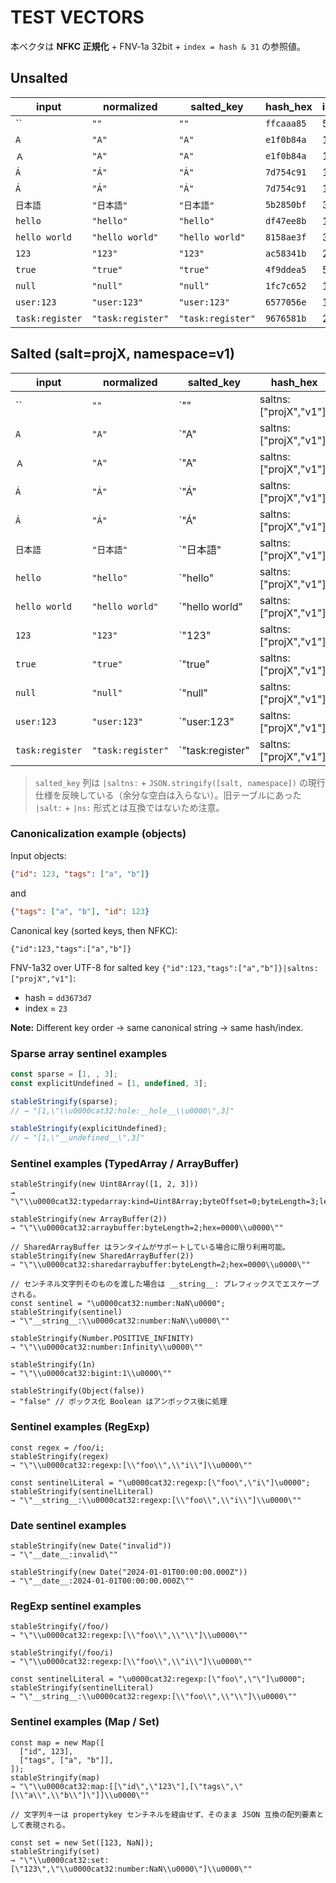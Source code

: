 # TEST VECTORS

本ベクタは **NFKC 正規化** + FNV‑1a 32bit + `index = hash & 31` の参照値。

## Unsalted

| input | normalized | salted_key | hash_hex | index |
|---|---|---|---|---|
| `` | `""` | `""` | `ffcaaa85` | 5 |
| `A` | `"A"` | `"A"` | `e1f0b84a` | 10 |
| `Ａ` | `"A"` | `"A"` | `e1f0b84a` | 10 |
| `Á` | `"Á"` | `"Á"` | `7d754c91` | 17 |
| `Á` | `"Á"` | `"Á"` | `7d754c91` | 17 |
| `日本語` | `"日本語"` | `"日本語"` | `5b2850bf` | 31 |
| `hello` | `"hello"` | `"hello"` | `df47ee8b` | 11 |
| `hello world` | `"hello world"` | `"hello world"` | `8158ae3f` | 31 |
| `123` | `"123"` | `"123"` | `ac58341b` | 27 |
| `true` | `"true"` | `"true"` | `4f9ddea5` | 5 |
| `null` | `"null"` | `"null"` | `1fc7c652` | 18 |
| `user:123` | `"user:123"` | `"user:123"` | `6577056e` | 14 |
| `task:register` | `"task:register"` | `"task:register"` | `9676581b` | 27 |

## Salted (salt=projX, namespace=v1)

| input | normalized | salted_key | hash_hex | index |
|---|---|---|---|---|
| `` | `""` | `""|saltns:["projX","v1"]` | `bc802308` | 8 |
| `A` | `"A"` | `"A"|saltns:["projX","v1"]` | `f4b2bd6f` | 15 |
| `Ａ` | `"A"` | `"A"|saltns:["projX","v1"]` | `f4b2bd6f` | 15 |
| `Á` | `"Á"` | `"Á"|saltns:["projX","v1"]` | `e2325e24` | 4 |
| `Á` | `"Á"` | `"Á"|saltns:["projX","v1"]` | `e2325e24` | 4 |
| `日本語` | `"日本語"` | `"日本語"|saltns:["projX","v1"]` | `319ef956` | 22 |
| `hello` | `"hello"` | `"hello"|saltns:["projX","v1"]` | `6d983fb2` | 18 |
| `hello world` | `"hello world"` | `"hello world"|saltns:["projX","v1"]` | `50dfcad6` | 22 |
| `123` | `"123"` | `"123"|saltns:["projX","v1"]` | `0ac6e002` | 2 |
| `true` | `"true"` | `"true"|saltns:["projX","v1"]` | `a4680368` | 8 |
| `null` | `"null"` | `"null"|saltns:["projX","v1"]` | `b0347117` | 23 |
| `user:123` | `"user:123"` | `"user:123"|saltns:["projX","v1"]` | `11d00f43` | 3 |
| `task:register` | `"task:register"` | `"task:register"|saltns:["projX","v1"]` | `d61ce402` | 2 |

> `salted_key` 列は `|saltns:` + `JSON.stringify([salt, namespace])` の現行仕様を反映している（余分な空白は入らない）。旧テーブルにあった `|salt:` + `|ns:` 形式とは互換ではないため注意。

### Canonicalization example (objects)

Input objects:
```json
{"id": 123, "tags": ["a", "b"]}
```
and
```json
{"tags": ["a", "b"], "id": 123}
```

Canonical key (sorted keys, then NFKC):
```
{"id":123,"tags":["a","b"]}
```

FNV-1a32 over UTF-8 for salted key `{"id":123,"tags":["a","b"]}|saltns:["projX","v1"]`:
- hash = `dd3673d7`
- index = `23`

**Note:** Different key order → same canonical string → same hash/index.

### Sparse array sentinel examples

```js
const sparse = [1, , 3];
const explicitUndefined = [1, undefined, 3];

stableStringify(sparse);
// → "[1,\"\\u0000cat32:hole:__hole__\\u0000\",3]"

stableStringify(explicitUndefined);
// → "[1,\"__undefined__\",3]"
```

### Sentinel examples (TypedArray / ArrayBuffer)

```
stableStringify(new Uint8Array([1, 2, 3]))
→ "\"\\u0000cat32:typedarray:kind=Uint8Array;byteOffset=0;byteLength=3;length=3;hex=010203\\u0000\""

stableStringify(new ArrayBuffer(2))
→ "\"\\u0000cat32:arraybuffer:byteLength=2;hex=0000\\u0000\""

// SharedArrayBuffer はランタイムがサポートしている場合に限り利用可能。
stableStringify(new SharedArrayBuffer(2))
→ "\"\\u0000cat32:sharedarraybuffer:byteLength=2;hex=0000\\u0000\""

// センチネル文字列そのものを渡した場合は __string__: プレフィックスでエスケープされる。
const sentinel = "\u0000cat32:number:NaN\u0000";
stableStringify(sentinel)
→ "\"__string__:\\u0000cat32:number:NaN\\u0000\""

stableStringify(Number.POSITIVE_INFINITY)
→ "\"\\u0000cat32:number:Infinity\\u0000\""

stableStringify(1n)
→ "\"\\u0000cat32:bigint:1\\u0000\""

stableStringify(Object(false))
→ "false" // ボックス化 Boolean はアンボックス後に処理
```

### Sentinel examples (RegExp)

```
const regex = /foo/i;
stableStringify(regex)
→ "\"\\u0000cat32:regexp:[\\"foo\\",\\"i\\"]\\u0000\""

const sentinelLiteral = "\u0000cat32:regexp:[\"foo\",\"i\"]\u0000";
stableStringify(sentinelLiteral)
→ "\"__string__:\\u0000cat32:regexp:[\\"foo\\",\\"i\\"]\\u0000\""
```

### Date sentinel examples

```
stableStringify(new Date("invalid"))
→ "\"__date__:invalid\""

stableStringify(new Date("2024-01-01T00:00:00.000Z"))
→ "\"__date__:2024-01-01T00:00:00.000Z\""
```

### RegExp sentinel examples

```
stableStringify(/foo/)
→ "\"\\u0000cat32:regexp:[\\"foo\\",\\"\\"]\\u0000\""

stableStringify(/foo/i)
→ "\"\\u0000cat32:regexp:[\\"foo\\",\\"i\\"]\\u0000\""

const sentinelLiteral = "\u0000cat32:regexp:[\"foo\",\"\"]\u0000";
stableStringify(sentinelLiteral)
→ "\"__string__:\\u0000cat32:regexp:[\\"foo\\",\\"\\"]\\u0000\""
```

### Sentinel examples (Map / Set)

```
const map = new Map([
  ["id", 123],
  ["tags", ["a", "b"]],
]);
stableStringify(map)
→ "\"\\u0000cat32:map:[[\"id\",\"123\"],[\"tags\",\"[\\"a\\",\\"b\\"]\"]]\\u0000\""

// 文字列キーは propertykey センチネルを経由せず、そのまま JSON 互換の配列要素として表現される。

const set = new Set([123, NaN]);
stableStringify(set)
→ "\"\\u0000cat32:set:[\"123\",\"\\u0000cat32:number:NaN\\u0000\"]\\u0000\""
```
